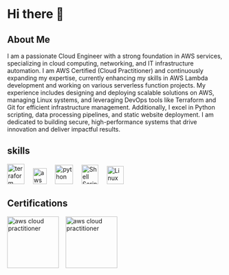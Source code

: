 # Hi there 👋

## About Me
I am a passionate Cloud Engineer with a strong foundation in AWS services, specializing in cloud computing, networking, and IT infrastructure automation. I am AWS Certified (Cloud Practitioner) and continuously expanding my expertise, currently enhancing my skills in AWS Lambda development and working on various serverless function projects. My experience includes designing and deploying scalable solutions on AWS, managing Linux systems, and leveraging DevOps tools like Terraform and Git for efficient infrastructure management. Additionally, I excel in Python scripting, data processing pipelines, and static website deployment. I am dedicated to building secure, high-performance systems that drive innovation and deliver impactful results.

## skills
<img src="https://github.com/user-attachments/assets/e7f9e8ed-7cb8-40eb-8635-a923ab29ffb1" alt="terraform" width="40" height="47">
&nbsp;&nbsp;&nbsp;
<img src="https://github.com/user-attachments/assets/fefedbcc-4d01-45b4-bb30-59fcba023ad0" alt="aws" width="32" height="37">
&nbsp;&nbsp;&nbsp;
<img src="https://github.com/user-attachments/assets/c0fb3337-2075-4821-a299-ada0ff5e7087" alt="python" width="42" height="45">
&nbsp;&nbsp;&nbsp;
<img src="https://github.com/user-attachments/assets/29a476d4-5207-4164-a3c7-da35fa3c71bd" alt="Shell Scripting" width="39" height="45">
&nbsp;&nbsp;&nbsp;
<img src="https://github.com/user-attachments/assets/9ad8900d-f650-43c8-97ca-393994da8f3b" alt="Linux" width="39" height="42">

## Certifications
<img src="https://github.com/user-attachments/assets/c861a65e-a5a6-42cf-8bbc-63e82e3e905b" alt="aws cloud practitioner" width="120" height="120">
&nbsp;&nbsp;
<img src="https://github.com/user-attachments/assets/1f1f2815-f1f4-4726-aeea-0e245f028da6" alt="aws cloud practitioner" width="120" height="120">


<!--
**ezzzizo/ezzzizo** is a ✨ _special_ ✨ repository because its `README.md` (this file) appears on your GitHub profile.

Here are some ideas to get you started:

- 🔭 I’m currently working on ...
- 🌱 I’m currently learning ...
- 👯 I’m looking to collaborate on ...
- 🤔 I’m looking for help with ...
- 💬 Ask me about ...
- 📫 How to reach me: ...
- 😄 Pronouns: ...
- ⚡ Fun fact: ...
-->
